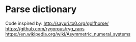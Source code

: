 # Parse dictionary 

Code inspired by:
http://sayuri.tx0.org/golfhorse/
https://github.com/rygorous/ryg_rans
https://en.wikipedia.org/wiki/Asymmetric_numeral_systems
